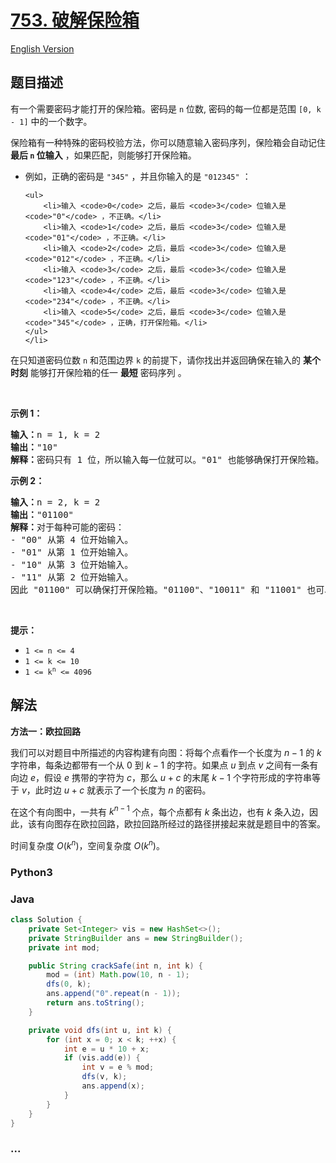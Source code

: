 # [753. 破解保险箱](https://leetcode.cn/problems/cracking-the-safe)

[English Version](/solution/0700-0799/0753.Cracking%20the%20Safe/README_EN.md)

## 题目描述

<!-- 这里写题目描述 -->

<p>有一个需要密码才能打开的保险箱。密码是&nbsp;<code>n</code> 位数, 密码的每一位都是范围&nbsp;<code>[0, k - 1]</code>&nbsp;中的一个数字。</p>

<p>保险箱有一种特殊的密码校验方法，你可以随意输入密码序列，保险箱会自动记住 <strong>最后&nbsp;<code>n</code>&nbsp;位输入</strong> ，如果匹配，则能够打开保险箱。</p>

<ul>
	<li>例如，正确的密码是 <code>"345"</code> ，并且你输入的是 <code>"012345"</code> ：

    <ul>
    	<li>输入 <code>0</code> 之后，最后 <code>3</code> 位输入是 <code>"0"</code> ，不正确。</li>
    	<li>输入 <code>1</code> 之后，最后 <code>3</code> 位输入是 <code>"01"</code> ，不正确。</li>
    	<li>输入 <code>2</code> 之后，最后 <code>3</code> 位输入是 <code>"012"</code> ，不正确。</li>
    	<li>输入 <code>3</code> 之后，最后 <code>3</code> 位输入是 <code>"123"</code> ，不正确。</li>
    	<li>输入 <code>4</code> 之后，最后 <code>3</code> 位输入是 <code>"234"</code> ，不正确。</li>
    	<li>输入 <code>5</code> 之后，最后 <code>3</code> 位输入是 <code>"345"</code> ，正确，打开保险箱。</li>
    </ul>
    </li>

</ul>

<p>在只知道密码位数 <code>n</code> 和范围边界 <code>k</code> 的前提下，请你找出并返回确保在输入的 <strong>某个时刻</strong> 能够打开保险箱的任一 <strong>最短</strong> 密码序列 。</p>

<p>&nbsp;</p>

<p><strong>示例 1：</strong></p>

<pre>
<strong>输入：</strong>n = 1, k = 2
<strong>输出：</strong>"10"
<strong>解释：</strong>密码只有 1 位，所以输入每一位就可以。"01" 也能够确保打开保险箱。
</pre>

<p><strong>示例 2：</strong></p>

<pre>
<strong>输入：</strong>n = 2, k = 2
<strong>输出：</strong>"01100"
<strong>解释：</strong>对于每种可能的密码：
- "00" 从第 4 位开始输入。
- "01" 从第 1 位开始输入。
- "10" 从第 3 位开始输入。
- "11" 从第 2 位开始输入。
因此 "01100" 可以确保打开保险箱。"01100"、"10011" 和 "11001" 也可以确保打开保险箱。
</pre>

<p>&nbsp;</p>

<p><strong>提示：</strong></p>

<ul>
	<li><code>1 &lt;= n &lt;= 4</code></li>
	<li><code>1 &lt;= k &lt;= 10</code></li>
	<li><code>1 &lt;= k<sup>n</sup> &lt;= 4096</code></li>
</ul>

## 解法

<!-- 这里可写通用的实现逻辑 -->

**方法一：欧拉回路**

我们可以对题目中所描述的内容构建有向图：将每个点看作一个长度为 $n-1$ 的 $k$ 字符串，每条边都带有一个从 $0$ 到 $k-1$ 的字符。如果点 $u$ 到点 $v$ 之间有一条有向边 $e$，假设 $e$ 携带的字符为 $c$，那么 $u+c$ 的末尾 $k-1$ 个字符形成的字符串等于 $v$，此时边 $u+c$ 就表示了一个长度为 $n$ 的密码。

在这个有向图中，一共有 $k^{n-1}$ 个点，每个点都有 $k$ 条出边，也有 $k$ 条入边，因此，该有向图存在欧拉回路，欧拉回路所经过的路径拼接起来就是题目中的答案。

时间复杂度 $O(k^n)$，空间复杂度 $O(k^n)$。

<!-- tabs:start -->

### **Python3**

<!-- 这里可写当前语言的特殊实现逻辑 -->



### **Java**

<!-- 这里可写当前语言的特殊实现逻辑 -->

```java
class Solution {
    private Set<Integer> vis = new HashSet<>();
    private StringBuilder ans = new StringBuilder();
    private int mod;

    public String crackSafe(int n, int k) {
        mod = (int) Math.pow(10, n - 1);
        dfs(0, k);
        ans.append("0".repeat(n - 1));
        return ans.toString();
    }

    private void dfs(int u, int k) {
        for (int x = 0; x < k; ++x) {
            int e = u * 10 + x;
            if (vis.add(e)) {
                int v = e % mod;
                dfs(v, k);
                ans.append(x);
            }
        }
    }
}
```









### **...**

```

```



